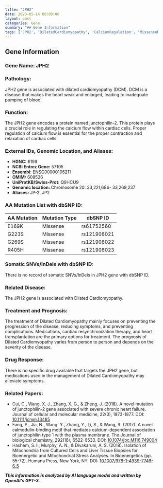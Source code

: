 ```yaml
---
title: "JPH2"
date: 2023-05-14 00:00:00
layout: post
categories: Gene
summary: "## Gene Information"
tags: ['JPH2', 'DilatedCardiomyopathy', 'CalciumRegulation', 'MissenseMutation', 'TreatmentOptions', 'Prognosis', 'CardiacCells', 'GeneticInformationAnalysis']
---
```


## Gene Information

### Gene Name: JPH2
### Pathology: 
JPH2 gene is associated with dilated cardiomyopathy (DCM). DCM is a disease that makes the heart weak and enlarged, leading to inadequate pumping of blood.
### Function:
The JPH2 gene encodes a protein named junctophilin-2. This protein plays a crucial role in regulating the calcium flow within cardiac cells. Proper regulation of calcium flow is essential for the proper contraction and relaxation of cardiac cells.
### External IDs, Genomic Location, and Aliases:
- **HGNC:** 6198
- **NCBI Entrez Gene:** 57105
- **Ensembl:** ENSG00000106211
- **OMIM:** 608526
- **UniProtKB/Swiss-Prot:** Q9HCU9
- **Genomic location:** Chromosome 20: 33,221,686- 33,269,237
- **Aliases:** JP-2, JP2
### AA Mutation List with dbSNP ID:
| AA Mutation | Mutation Type | dbSNP ID |
| --- | --- | --- |
| E169K | Missense | rs61752560 |
| G223S | Missense | rs121908021 |
| G269S | Missense | rs121908022 |
| R405H | Missense | rs121908023 |
### Somatic SNVs/InDels with dbSNP ID:
There is no record of somatic SNVs/InDels in JPH2 gene with dbSNP ID.
### Related Disease:
The JPH2 gene is associated with Dilated Cardiomyopathy.
### Treatment and Prognosis:
The treatment of Dilated Cardiomyopathy mainly focuses on preventing the progression of the disease, reducing symptoms, and preventing complications. Medications, cardiac resynchronization therapy, and heart transplantation are the primary options for treatment. The prognosis of Dilated Cardiomyopathy varies from person to person and depends on the severity of the disease.
### Drug Response:
There is no specific drug available that targets the JPH2 gene, but medications used in the management of Dilated Cardiomyopathy may alleviate symptoms.
### Related Papers:
- Cui, C., Wang, X. J., Zhang, X. G., & Zheng, J. (2018). A novel mutation of junctophilin‐2 gene associated with severe chronic heart failure. Journal of cellular and molecular medicine, 22(3), 1873-1877. DOI: [10.1111/jcmm.13485]([Click](https://doi.org/10.1111/jcmm.13485))
- Fang, P., Jia, N., Wang, Y., Zhang, Y., Li, S., & Wang, R. (2017). A novel calmodulin-binding motif that mediates calcium-dependent association of junctophilin type 1 with the plasma membrane. The Journal of biological chemistry, 292(16), 6522-6533. DOI: [10.1074/jbc.M116.749004]([Click](https://doi.org/10.1074/jbc.M116.749004))
- Hashem, S. I., Murphy, A. N., & Divakaruni, A. S. (2018). Isolation of Mitochondria from Cultured Cells and Liver Tissue Biopsies for Bioenergetic and Mitochondrial Stress Analyses. In Bioenergetics (pp. 55-72). Humana Press, New York, NY. DOI: [10.1007/978-1-4939-7748-6_5]([Click](https://doi.org/10.1007/978-1-4939-7748-6_5))

**_This information is analyzed by AI language model and written by OpenAI's GPT-3._**